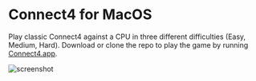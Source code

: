 # Connect4 for MacOS
Play classic Connect4 against a CPU in three different difficulties (Easy, Medium, Hard). Download or clone the repo to play the game by running [Connect4.app](https://github.com/danielzy95/connect4/tree/master/Connect%204.app/Contents). 

![screenshot](https://danielzelaya.dev/opt-connect4.png)
